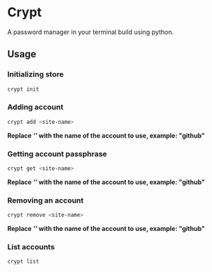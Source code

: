 # Crypt
A password manager in your terminal build using python.

## Usage

### Initializing store
```bash
crypt init
```

### Adding account
```bash
crypt add <site-name>
```
**Replace *'<site-name>'* with the name of the account to use, example: "github"**

### Getting account passphrase
```bash
crypt get <site-name>
```
**Replace *'<site-name>'* with the name of the account to use, example: "github"**

### Removing an account
```bash
crypt remove <site-name>
```
**Replace *'<site-name>'* with the name of the account to use, example: "github"**

### List accounts
```bash
crypt list
```
